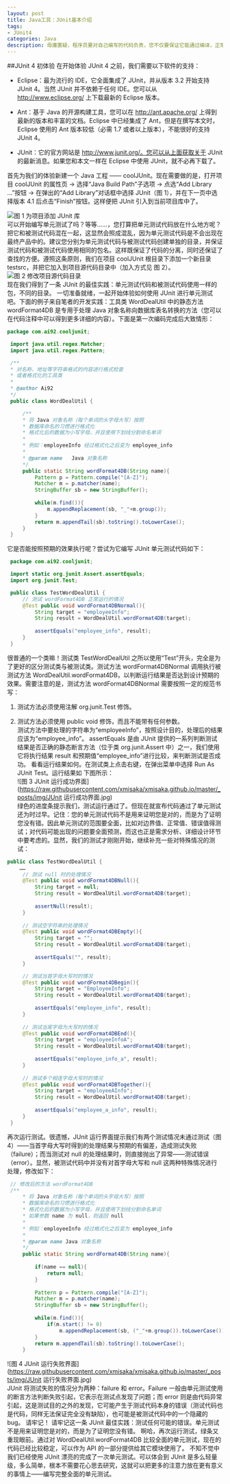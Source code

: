 ```yaml
---
layout: post
title: Java工具：JUnit基本介绍
tags:
- JUnit4
categories: Java
description: 毋庸置疑，程序员要对自己编写的代码负责，您不仅要保证它能通过编译，正常地运行，而且要满足需求和设计预期的效果。单元测试正是验证代码行为是否满足预期的有效手段之一。但不可否认，做测试是件很枯燥无趣的事情，而一遍又一遍的测试则更是让人生畏的工作。幸运的是，单元测试工具 JUnit 使这一切变得简单艺术起来。
---
```


##JUnit 4 初体验
在开始体验 JUnit 4 之前，我们需要以下软件的支持：    

- Eclipse：最为流行的 IDE，它全面集成了 JUnit，并从版本 3.2 开始支持 JUnit 4。当然 JUnit 并不依赖于任何 IDE。您可以从 http://www.eclipse.org/ 上下载最新的 Eclipse 版本。  

- Ant：基于 Java 的开源构建工具，您可以在 http://ant.apache.org/ 上得到最新的版本和丰富的文档。Eclipse 中已经集成了 Ant，但是在撰写本文时，Eclipse 使用的 Ant 版本较低（必需 1.7 或者以上版本），不能很好的支持 JUnit 4。

- JUnit：它的官方网站是 http://www.junit.org/。您可以从上面获取关于 JUnit 的最新消息。如果您和本文一样在 Eclipse 中使用 JUnit，就不必再下载了。

首先为我们的体验新建一个 Java 工程 —— coolJUnit。现在需要做的是，打开项目 coolJUnit 的属性页 -> 选择“Java Build Path”子选项 -> 点选“Add Library …”按钮 -> 在弹出的“Add Library”对话框中选择 JUnit（图 1），并在下一页中选择版本 4.1 后点击“Finish”按钮。这样便把 JUnit 引入到当前项目库中了。  

![图 1 为项目添加 JUnit 库](https://raw.githubusercontent.com/xmisaka/xmisaka.github.io/master/_posts/img/为项目添加JUnit库.jpg)  
可以开始编写单元测试了吗？等等……，您打算把单元测试代码放在什么地方呢？把它和被测试代码混在一起，这显然会照成混乱，因为单元测试代码是不会出现在最终产品中的。建议您分别为单元测试代码与被测试代码创建单独的目录，并保证测试代码和被测试代码使用相同的包名。这样既保证了代码的分离，同时还保证了查找的方便。遵照这条原则，我们在项目 coolJUnit 根目录下添加一个新目录 testsrc，并把它加入到项目源代码目录中（加入方式见 图 2）。  
![图 2 修改项目源代码目录](https://raw.githubusercontent.com/xmisaka/xmisaka.github.io/master/_posts/img/修改项目源代码目录.jpg)  
现在我们得到了一条 JUnit 的最佳实践：单元测试代码和被测试代码使用一样的包，不同的目录。
一切准备就绪，一起开始体验如何使用 JUnit 进行单元测试吧。下面的例子来自笔者的开发实践：工具类 WordDealUtil 中的静态方法 wordFormat4DB 是专用于处理 Java 对象名称向数据库表名转换的方法（您可以在代码注释中可以得到更多详细的内容）。下面是第一次编码完成后大致情形：  
```java
package com.ai92.cooljunit; 

 import java.util.regex.Matcher; 
 import java.util.regex.Pattern; 

 /** 
 * 对名称、地址等字符串格式的内容进行格式检查
 * 或者格式化的工具类
 * 
 * @author Ai92 
 */ 
 public class WordDealUtil { 

	 /** 
	 * 将 Java 对象名称（每个单词的头字母大写）按照
	 * 数据库命名的习惯进行格式化
	 * 格式化后的数据为小写字母，并且使用下划线分割命名单词
	 * 
	 * 例如：employeeInfo 经过格式化之后变为 employee_info 
	 * 
	 * @param name 	 Java 对象名称
	 */ 
	 public static String wordFormat4DB(String name){ 
		 Pattern p = Pattern.compile("[A-Z]"); 
		 Matcher m = p.matcher(name); 
		 StringBuffer sb = new StringBuffer(); 
		
		 while(m.find()){ 
			 m.appendReplacement(sb, "_"+m.group()); 
		 } 
		 return m.appendTail(sb).toString().toLowerCase(); 
	 } 
 }
```   
它是否能按照预期的效果执行呢？尝试为它编写 JUnit 单元测试代码如下：  
```java
 package com.ai92.cooljunit; 

 import static org.junit.Assert.assertEquals; 
 import org.junit.Test; 

 public class TestWordDealUtil { 
	 // 测试 wordFormat4DB 正常运行的情况
	 @Test public void wordFormat4DBNormal(){ 
		 String target = "employeeInfo"; 
		 String result = WordDealUtil.wordFormat4DB(target); 
		
		 assertEquals("employee_info", result); 
	 } 
 }
```  
很普通的一个类嘛！测试类 TestWordDealUtil 之所以使用“Test”开头，完全是为了更好的区分测试类与被测试类。测试方法 wordFormat4DBNormal 调用执行被测试方法 WordDealUtil.wordFormat4DB，以判断运行结果是否达到设计预期的效果。需要注意的是，测试方法 wordFormat4DBNormal 需要按照一定的规范书写：  

1. 测试方法必须使用注解 org.junit.Test 修饰。  

2. 测试方法必须使用 public void 修饰，而且不能带有任何参数。  
测试方法中要处理的字符串为“employeeInfo”，按照设计目的，处理后的结果应该为“employee_info”。
assertEquals 是由 JUnit 提供的一系列判断测试结果是否正确的静态断言方法（位于类 org.junit.Assert 中）之一，我们使用它将执行结果 result 和预期值“employee_info”进行比较，来判断测试是否成功。
看看运行结果如何。在测试类上点击右键，在弹出菜单中选择 Run As JUnit Test。运行结果如 下图所示：  
![图 3 JUnit 运行成功界面](https://raw.githubusercontent.com/xmisaka/xmisaka.github.io/master/_posts/img/JUnit 运行成功界面.jpg)   
绿色的进度条提示我们，测试运行通过了。但现在就宣布代码通过了单元测试还为时过早。记住：您的单元测试代码不是用来证明您是对的，而是为了证明您没有错。因此单元测试的范围要全面，比如对边界值、正常值、错误值得测试；对代码可能出现的问题要全面预测，而这也正是需求分析、详细设计环节中要考虑的。显然，我们的测试才刚刚开始，继续补充一些对特殊情况的测试：  
```java
public class TestWordDealUtil { 
	……
	 // 测试 null 时的处理情况
	 @Test public void wordFormat4DBNull(){ 
		 String target = null; 
		 String result = WordDealUtil.wordFormat4DB(target); 
		
		 assertNull(result); 
	 } 
	
	 // 测试空字符串的处理情况
	 @Test public void wordFormat4DBEmpty(){ 
		 String target = ""; 
		 String result = WordDealUtil.wordFormat4DB(target); 
		
		 assertEquals("", result); 
	 } 

	 // 测试当首字母大写时的情况
	 @Test public void wordFormat4DBegin(){ 
		 String target = "EmployeeInfo"; 
		 String result = WordDealUtil.wordFormat4DB(target); 
		
		 assertEquals("employee_info", result); 
	 } 
	
	 // 测试当尾字母为大写时的情况
	 @Test public void wordFormat4DBEnd(){ 
		 String target = "employeeInfoA"; 
		 String result = WordDealUtil.wordFormat4DB(target); 
		
		 assertEquals("employee_info_a", result); 
	 } 
	
	 // 测试多个相连字母大写时的情况
	 @Test public void wordFormat4DBTogether(){ 
		 String target = "employeeAInfo"; 
		 String result = WordDealUtil.wordFormat4DB(target); 
		
		 assertEquals("employee_a_info", result); 
	 } 
 }
```

再次运行测试。很遗憾，JUnit 运行界面提示我们有两个测试情况未通过测试（图 4）——当首字母大写时得到的处理结果与预期的有偏差，造成测试失败（failure）；而当测试对 null 的处理结果时，则直接抛出了异常——测试错误（error）。显然，被测试代码中并没有对首字母大写和 null 这两种特殊情况进行处理，修改如下：  
```java
 // 修改后的方法 wordFormat4DB 
 /** 
	 * 将 Java 对象名称（每个单词的头字母大写）按照
	 * 数据库命名的习惯进行格式化
	 * 格式化后的数据为小写字母，并且使用下划线分割命名单词
	 * 如果参数 name 为 null，则返回 null 
	 * 
	 * 例如：employeeInfo 经过格式化之后变为 employee_info 
	 * 
	 * @param name Java 对象名称
	 */ 
	 public static String wordFormat4DB(String name){ 
		
		 if(name == null){ 
			 return null; 
		 } 
		
		 Pattern p = Pattern.compile("[A-Z]"); 
		 Matcher m = p.matcher(name); 
		 StringBuffer sb = new StringBuffer(); 
		
		 while(m.find()){ 
			 if(m.start() != 0) 
				 m.appendReplacement(sb, ("_"+m.group()).toLowerCase()); 
		 } 
		 return m.appendTail(sb).toString().toLowerCase(); 
	 }
```  
![图 4 JUnit 运行失败界面](https://raw.githubusercontent.com/xmisaka/xmisaka.github.io/master/_posts/img/JUnit 运行失败界面.jpg)  
JUnit 将测试失败的情况分为两种：failure 和 error。Failure 一般由单元测试使用的断言方法判断失败引起，它表示在测试点发现了问题；而 error 则是由代码异常引起，这是测试目的之外的发现，它可能产生于测试代码本身的错误（测试代码也是代码，同样无法保证完全没有缺陷），也可能是被测试代码中的一个隐藏的 bug。
请牢记！
请牢记这一条 JUnit 最佳实践：测试任何可能的错误。单元测试不是用来证明您是对的，而是为了证明您没有错。
啊哈，再次运行测试，绿条又重现眼前。通过对 WordDealUtil.wordFormat4DB 比较全面的单元测试，现在的代码已经比较稳定，可以作为 API 的一部分提供给其它模块使用了。
不知不觉中我们已经使用 JUnit 漂亮的完成了一次单元测试。可以体会到 JUnit 是多么轻量级，多么简单，根本不需要花心思去研究，这就可以把更多的注意力放在更有意义的事情上——编写完整全面的单元测试。